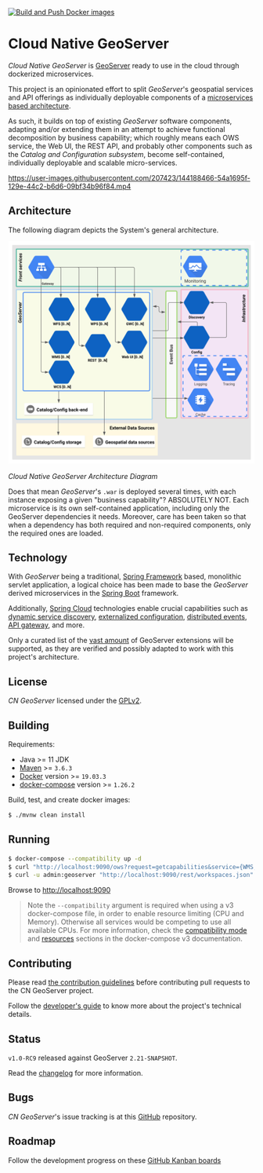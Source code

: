 [![Build and Push Docker images](https://github.com/geoserver/geoserver-cloud/actions/workflows/build-and-push.yaml/badge.svg)](https://github.com/geoserver/geoserver-cloud/actions/workflows/build-and-push.yaml)

# Cloud Native GeoServer

*Cloud Native GeoServer* is  [GeoServer](http://geoserver.org/) ready to use in the cloud through dockerized microservices.

This project is an opinionated effort to split *GeoServer*'s geospatial services and API offerings as individually deployable components of a [microservices based architecture](https://microservices.io/).

As such, it builds on top of existing *GeoServer* software components, adapting and/or extending them in an attempt to achieve functional decomposition by business capability; which roughly means each OWS service, the Web UI, the REST API, and probably other components such as the *Catalog and Configuration subsystem*, become self-contained, individually deployable and scalable micro-services.



https://user-images.githubusercontent.com/207423/144188466-54a1695f-129e-44c2-b6d6-09bf34b96f84.mp4



## Architecture

The following diagram depicts the System's general architecture.

<img src="docs/img/gs_cloud_architecture_diagram.svg" alt="Cloud Native GeoServer Architecture Diagram" width="740" />

*Cloud Native GeoServer Architecture Diagram*

Does that mean *GeoServer*'s `.war` is deployed several times, with each instance exposing a given "business capability"?
ABSOLUTELY NOT.
Each microservice is its own self-contained application, including only the GeoServer dependencies it needs. Moreover, care has been taken so that when a dependency has both required and non-required components, only the required ones are loaded.

## Technology

With *GeoServer* being a traditional, [Spring Framework](https://spring.io/) based, monolithic servlet application, a logical choice has been made to base the *GeoServer* derived microservices in the [Spring Boot](https://spring.io/projects/spring-boot) framework.

Additionally, [Spring Cloud](https://spring.io/projects/spring-cloud) technologies enable crucial capabilities such as [dynamic service discovery](https://spring.io/projects/spring-cloud-netflix), [externalized configuration](https://spring.io/projects/spring-cloud-config), [distributed events](https://spring.io/projects/spring-cloud-bus), [API gateway](https://spring.io/projects/spring-cloud-gateway), and more.

Only a curated list of the [vast amount](http://geoserver.org/release/stable/) of GeoServer extensions will be supported, as they are verified and possibly adapted to work with this project's architecture.

## License

*CN GeoServer* licensed under the [GPLv2](LICENSE.txt).

## Building

Requirements:

 * Java >= 11 JDK
 * [Maven](https://maven.apache.org/) >= `3.6.3`
 * [Docker](https://docs.docker.com/engine/install/) version >= `19.03.3`
 * [docker-compose](https://docs.docker.com/compose/) version >= `1.26.2`

Build, test, and create docker images:

```bash
$ ./mvnw clean install
```

## Running

```bash
$ docker-compose --compatibility up -d
$ curl "http://localhost:9090/ows?request=getcapabilities&service={WMS,WFS,WCS}"
$ curl -u admin:geoserver "http://localhost:9090/rest/workspaces.json"
```
Browse to [http://localhost:9090](http://localhost:9090)

> Note the `--compatibility` argument is required when using a v3 docker-compose file, in order to enable resource limiting (CPU and Memory).
> Otherwise all services would be competing to use all available CPUs.
> For more information, check the [compatibility mode](https://docs.docker.com/compose/compose-file/compose-versioning/#compatibility-mode) and [resources](https://docs.docker.com/compose/compose-file/compose-file-v3/#resources) sections in the docker-compose v3 documentation.

## Contributing

Please read [the contribution guidelines](CONTRIBUTING.md) before contributing pull requests to the CN GeoServer project.

Follow the [developer's guide](docs/develop/index.md) to know more about the project's technical details.

## Status

`v1.0-RC9` released against GeoServer `2.21-SNAPSHOT`.

Read the [changelog](https://github.com/geoserver/geoserver-cloud/releases/tag/v1.0-RC9) for more information.

## Bugs

*CN GeoServer*'s issue tracking is at this [GitHub](https://github.com/geoserver/geoserver-cloud/issues) repository.

## Roadmap

Follow the development progress on these [GitHub Kanban boards](https://github.com/geoserver/geoserver-cloud/projects)


